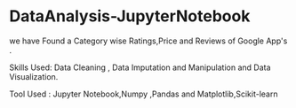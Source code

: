 # DataAnalysis-JupyterNotebook
we have Found a Category wise Ratings,Price and Reviews of Google App's .

Skills Used: Data Cleaning , Data Imputation and Manipulation and Data Visualization.

Tool Used : Jupyter Notebook,Numpy ,Pandas and Matplotlib,Scikit-learn
